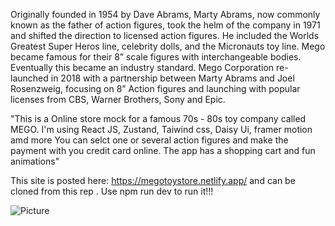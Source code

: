Originally founded in 1954 by Dave Abrams, Marty Abrams, now commonly known as the father of action figures, took the helm of the company in 1971 and shifted the direction to licensed action figures. He included the Worlds Greatest Super Heros line, celebrity dolls, and the Micronauts toy line. Mego became famous for their 8” scale figures with interchangeable bodies. Eventually this became an industry standard. Mego Corporation re-launched in 2018 with a partnership between Marty Abrams and Joel Rosenzweig, focusing on 8” Action figures and launching with popular licenses from CBS, Warner Brothers, Sony and Epic.

"This is a Online store mock for a famous 70s - 80s toy company called MEGO. I'm using React JS, Zustand, Taiwind css, Daisy Ui, framer motion amd more
You can selct one or several action figures and make the payment with you credit card online. The app has a shopping cart and fun animations"


This site is posted here: https://megotoystore.netlify.app/ and can be cloned from this rep . Use npm run dev to run it!!!

![Picture](https://media.licdn.com/dms/image/D4D2DAQES6eBHP25iYg/profile-treasury-image-shrink_800_800/0/1695292405557?e=1707170400&v=beta&t=Q5xz8NxRdXnyZUMboin5xnm9O-ot9yZS9IuE5SSKq2U)
